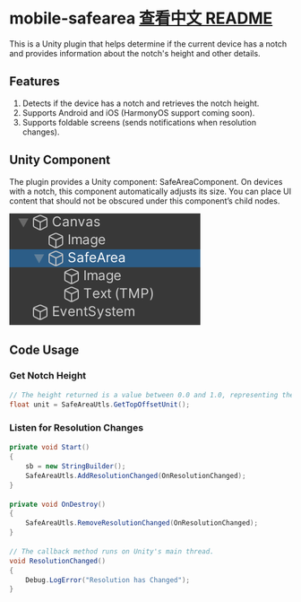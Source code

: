 # mobile-safearea [查看中文 README](README.md)
This is a Unity plugin that helps determine if the current device has a notch and provides information about the notch's height and other details.

## Features
1. Detects if the device has a notch and retrieves the notch height.
2. Supports Android and iOS (HarmonyOS support coming soon).
3. Supports foldable screens (sends notifications when resolution changes).

## Unity Component
The plugin provides a Unity component: SafeAreaComponent.
On devices with a notch, this component automatically adjusts its size.
You can place UI content that should not be obscured under this component’s child nodes.

![](Media~/1.png)

## Code Usage
### Get Notch Height
```csharp
// The height returned is a value between 0.0 and 1.0, representing the proportion of the screen occupied by the notch.
float unit = SafeAreaUtls.GetTopOffsetUnit();
```

### Listen for Resolution Changes
```csharp
private void Start()
{
    sb = new StringBuilder();
    SafeAreaUtls.AddResolutionChanged(OnResolutionChanged);
}

private void OnDestroy()
{
    SafeAreaUtls.RemoveResolutionChanged(OnResolutionChanged);
}

// The callback method runs on Unity's main thread.
void ResolutionChanged()
{
    Debug.LogError("Resolution has Changed");
}
```

